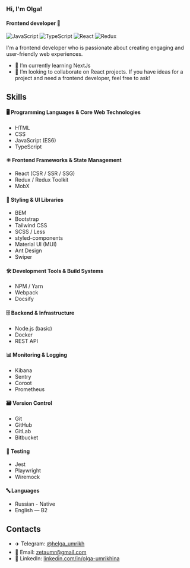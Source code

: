 ### Hi, I'm Olga!
#### Frontend developer 👋

![JavaScript](https://img.shields.io/badge/javascript-%23323330.svg?style=for-the-badge&logo=javascript&logoColor=%23F7DF1E)
![TypeScript](https://img.shields.io/badge/typescript-%23007ACC.svg?style=for-the-badge&logo=typescript&logoColor=white)
![React](https://img.shields.io/badge/react-%2320232a.svg?style=for-the-badge&logo=react&logoColor=%2361DAFB)
![Redux](https://img.shields.io/badge/redux-%23593d88.svg?style=for-the-badge&logo=redux&logoColor=white)

I'm a frontend developer who is passionate about creating engaging and user-friendly web experiences.
- 🌱 I’m currently learning NextJs 
- 👯 I’m looking to collaborate on React projects. If you have ideas for a project and need a frontend developer, feel free to ask!
     
## Skills

#### 🖥️ Programming Languages & Core Web Technologies
- HTML  
- CSS  
- JavaScript (ES6)  
- TypeScript  

#### ⚛️ Frontend Frameworks & State Management
- React (CSR / SSR / SSG)
- Redux / Redux Toolkit  
- MobX  

#### 🎨  Styling & UI Libraries
- BEM  
- Bootstrap  
- Tailwind CSS  
- SCSS / Less  
- styled-components  
- Material UI (MUI)  
- Ant Design  
- Swiper  

#### 🛠️ Development Tools & Build Systems
- NPM / Yarn  
- Webpack  
- Docsify  

#### 🗄️ Backend & Infrastructure
- Node.js (basic) 
- Docker
- REST API  

#### 📊 Monitoring & Logging
- Kibana  
- Sentry  
- Coroot  
- Prometheus  

#### 🗃️ Version Control
- Git  
- GitHub  
- GitLab  
- Bitbucket  

#### 🧪 Testing
- Jest  
- Playwright  
- Wiremock  

#### 🔤 Languages
- Russian - Native
- English — B2


## Contacts

- ✈️ Telegram: [@helga_umrikh](https://t.me/helga_umrikh)
- 📧 Email: zetaumr@gmail.com
- 🔗 LinkedIn: [linkedin.com/in/olga-umrikhina](http://www.linkedin.com/in/olga-umrikhina)
